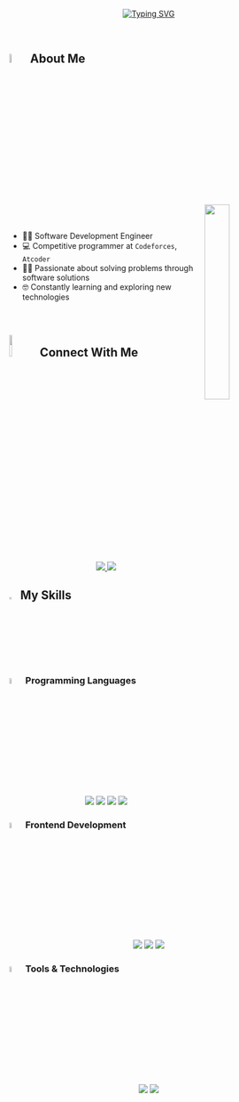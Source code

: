 <p align="center">
  <a href="https://readme-typing-svg.demolab.com">
    <img src="https://readme-typing-svg.demolab.com?font=Fira+Code&pause=1000&color=D2A306&center=true&vCenter=true&width=600&lines=Software+Development+Engineer;Always+learning+new+things;Using+Software+as+a+solution+for+every+Problem" alt="Typing SVG" />
  </a>
</p>

<br>

## <img src="https://i.pinimg.com/originals/3f/7e/4e/3f7e4eff7c96e9fe4b8b4b1ff3f7bdb5.gif" width="6.5%"> About Me

<img align="right" src="https://github.com/omar-alsawa7/omar-alsawa7/blob/main/Images/Right_Side.gif?raw=true" width="30%">

<br><br>
- 👨‍💻 Software Development Engineer
- :computer: Competitive programmer at `Codeforces`, `Atcoder`
- ✍🏻 Passionate about solving problems through software solutions
- 🤓 Constantly learning and exploring new technologies
<br>

## <img src="https://github.com/omar-alsawa7/omar-alsawa7/blob/main/Images/Connect-with-me.gif?raw=true" width="10%"> Connect With Me

<p align="center">
  <a href="mailto:omaralsawah3@gmail.com">
    <img src="https://img.shields.io/badge/Gmail-D14836?style=for-the-badge&logo=gmail&logoColor=white">
  </a>
  <a href="https://github.com/omar-alsawa7">
    <img src="https://img.shields.io/badge/GitHub-100000?style=for-the-badge&logo=github&logoColor=white">
  </a>
</p>

## <img src="https://media2.giphy.com/media/QssGEmpkyEOhBCb7e1/giphy.gif?cid=ecf05e47a0n3gi1bfqntqmob8g9aid1oyj2wr3ds3mg700bl&rid=giphy.gif" width="3%"> My Skills

### <img src="https://github.com/omar-alsawa7/omar-alsawa7/blob/main/Images/Programming_Languages.gif?raw=true" width="5%"> Programming Languages

<p align="center">
  <img src="https://img.shields.io/badge/C-00599C?style=for-the-badge&logo=c&logoColor=white">
  <img src="https://img.shields.io/badge/C%2B%2B-00599C?style=for-the-badge&logo=c%2B%2B&logoColor=white">
  <img src="https://img.shields.io/badge/Python-3776AB?style=for-the-badge&logo=python&logoColor=white">
  <img src="https://img.shields.io/badge/JavaScript-F7DF1E?style=for-the-badge&logo=javascript&logoColor=black">
</p>

### <img src="https://github.com/omar-alsawa7/omar-alsawa7/blob/main/Images/Front_End.gif?raw=true" width="5%"> Frontend Development

<p align="center">
  <img src="https://img.shields.io/badge/HTML5-E34F26?style=for-the-badge&logo=html5&logoColor=white">
  <img src="https://img.shields.io/badge/CSS3-1572B6?style=for-the-badge&logo=css3&logoColor=white">
  <img src="https://img.shields.io/badge/React-20232A?style=for-the-badge&logo=react&logoColor=61DAFB">
</p>

### <img src="https://github.com/omar-alsawa7/omar-alsawa7/blob/main/Images/Software_Tools.gif?raw=true" width="5%"> Tools & Technologies

<p align="center">
  <img src="https://img.shields.io/badge/Git-F05032?style=for-the-badge&logo=git&logoColor=white">
  <img src="https://img.shields.io/badge/Linux-FCC624?style=for-the-badge&logo=linux&logoColor=black">
</p>
